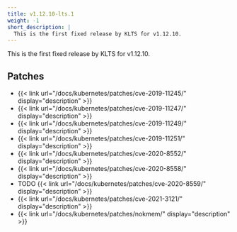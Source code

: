 ```yaml
---
title: v1.12.10-lts.1
weight: -1
short_description: |
  This is the first fixed release by KLTS for v1.12.10.
---
```


This is the first fixed release by KLTS for v1.12.10.

## Patches

- {{< link url="/docs/kubernetes/patches/cve-2019-11245/" display="description" >}}
- {{< link url="/docs/kubernetes/patches/cve-2019-11247/" display="description" >}}
- {{< link url="/docs/kubernetes/patches/cve-2019-11249/" display="description" >}}
- {{< link url="/docs/kubernetes/patches/cve-2019-11251/" display="description" >}}
- {{< link url="/docs/kubernetes/patches/cve-2020-8552/" display="description" >}}
- {{< link url="/docs/kubernetes/patches/cve-2020-8558/" display="description" >}}
- TODO {{< link url="/docs/kubernetes/patches/cve-2020-8559/" display="description" >}}
- {{< link url="/docs/kubernetes/patches/cve-2021-3121/" display="description" >}}
- {{< link url="/docs/kubernetes/patches/nokmem/" display="description" >}}
